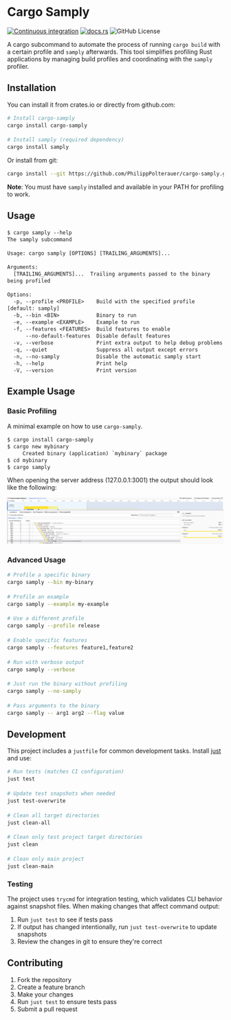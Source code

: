 # Cargo Samply

[![Continuous integration](https://github.com/PhilippPolterauer/cargo-samply/actions/workflows/ci.yml/badge.svg)](https://github.com/PhilippPolterauer/cargo-samply/actions/workflows/ci.yml)
[![docs.rs](https://img.shields.io/docsrs/cargo-samply/latest)](https://docs.rs/cargo-samply)
![GitHub License](https://img.shields.io/github/license/PhilippPolterauer/cargo-samply?style=flat&link=https%3A%2F%2Fgithub.com%2FPhilippPolterauer%2Fcargo-samply%3Ftab%3DMIT-1-ov-file)

A cargo subcommand to automate the process of running `cargo build` with a certain profile and `samply` afterwards.
This tool simplifies profiling Rust applications by managing build profiles and coordinating with the `samply` profiler.

## Installation

You can install it from crates.io or directly from github.com:

```bash
# Install cargo-samply
cargo install cargo-samply

# Install samply (required dependency)
cargo install samply
```

Or install from git:

```bash
cargo install --git https://github.com/PhilippPolterauer/cargo-samply.git
```

**Note**: You must have `samply` installed and available in your PATH for profiling to work.

## Usage

```console
$ cargo samply --help
The samply subcommand

Usage: cargo samply [OPTIONS] [TRAILING_ARGUMENTS]...

Arguments:
  [TRAILING_ARGUMENTS]...  Trailing arguments passed to the binary being profiled

Options:
  -p, --profile <PROFILE>    Build with the specified profile [default: samply]
  -b, --bin <BIN>            Binary to run
  -e, --example <EXAMPLE>    Example to run
  -f, --features <FEATURES>  Build features to enable
      --no-default-features  Disable default features
  -v, --verbose              Print extra output to help debug problems
  -q, --quiet                Suppress all output except errors
  -n, --no-samply            Disable the automatic samply start
  -h, --help                 Print help
  -V, --version              Print version

```

## Example Usage

### Basic Profiling

A minimal example on how to use `cargo-samply`.

```console
$ cargo install cargo-samply
$ cargo new mybinary
     Created binary (application) `mybinary` package
$ cd mybinary
$ cargo samply
```

When opening the server address (127.0.0.1:3001) the output should look like the following:

![Samply Web View](https://raw.githubusercontent.com/PhilippPolterauer/cargo-samply/main/doc/samply-web.png)

### Advanced Usage

```bash
# Profile a specific binary
cargo samply --bin my-binary

# Profile an example
cargo samply --example my-example

# Use a different profile
cargo samply --profile release

# Enable specific features
cargo samply --features feature1,feature2

# Run with verbose output
cargo samply --verbose

# Just run the binary without profiling
cargo samply --no-samply

# Pass arguments to the binary
cargo samply -- arg1 arg2 --flag value
```

## Development

This project includes a `justfile` for common development tasks. Install [just](https://github.com/casey/just) and use:

```bash
# Run tests (matches CI configuration)
just test

# Update test snapshots when needed
just test-overwrite

# Clean all target directories
just clean-all

# Clean only test project target directories
just clean

# Clean only main project
just clean-main
```

### Testing

The project uses `trycmd` for integration testing, which validates CLI behavior against snapshot files.
When making changes that affect command output:

1. Run `just test` to see if tests pass
2. If output has changed intentionally, run `just test-overwrite` to update snapshots
3. Review the changes in git to ensure they're correct

## Contributing

1. Fork the repository
2. Create a feature branch
3. Make your changes
4. Run `just test` to ensure tests pass
5. Submit a pull request
